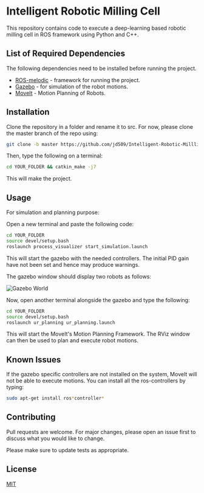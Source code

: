 # Intelligent Robotic Milling Cell

This repository contains code to execute a deep-learning based robotic milling cell in ROS framework using Python and C++.

## List of Required Dependencies

The following dependencies need to be installed before running the project.
- [ROS-melodic](http://wiki.ros.org/melodic/Installation/Ubuntu) - framework for running the project.
- [Gazebo](http://gazebosim.org/tutorials?tut=ros_installing&cat=connect_ros) - for simulation of the robot motions.
- [MoveIt](https://moveit.ros.org/install/) - Motion Planning of Robots.

## Installation
 
Clone the repository in a folder and rename it to src. For now, please clone the master branch of the repo using:

```bash
git clone -b master https://github.com/jd509/Intelligent-Robotic-Millling-Cell.git
```

Then, type the following on a terminal:

```bash
cd YOUR_FOLDER && catkin_make -j7
```
This will make the project. 

## Usage

For simulation and planning purpose:

Open a new terminal and paste the following code:
```bash
cd YOUR_FOLDER
source devel/setup.bash
roslaunch process_visualizer start_simulation.launch
```
This will start the gazebo with the needed controllers. The initial PID gain have not been set and hence may produce warnings. 

The gazebo window should display two robots as follows:

![Gazebo World](https://github.com/jd509/Intelligent-Robotic-Millling-Cell/blob/master/images/gazebo_initial_image.png)


Now, open another terminal alongside the gazebo and type the following:
```bash
cd YOUR_FOLDER
source devel/setup.bash
roslaunch ur_planning ur_planning.launch
```
This will start the MoveIt's Motion Planning Framework. The RViz window can then be used to plan and execute robot motions.

## Known Issues
If the gazebo specific controllers are not installed on the system, MoveIt will not be able to execute motions. You can install all the ros-controllers by typing:
```bash
sudo apt-get install ros*controller*
```
## Contributing
Pull requests are welcome. For major changes, please open an issue first to discuss what you would like to change.

Please make sure to update tests as appropriate.

## License
[MIT](https://choosealicense.com/licenses/mit/)
